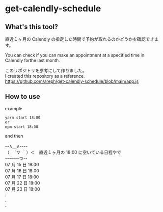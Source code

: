 # get-calendly-schedule

## What's this tool?

直近１ヶ月の Calendly の指定した時間で予約が取れるのかどうかを確認できます。

You can check if you can make an appointment at a specified time in Calendly forthe last month.

このリポジトリを参考にして作りました。  
I created this repository as a reference.  
https://github.com/areph/get-calendly-schedule/blob/main/app.js

## How to use

example

```sh
yarn start 18:00
or
npm start 18:00
```

and then

--∧＿∧----  
（　 ´∀ ｀）＜　直近１ヶ月の 18:00 に空いている日程やで  
-------つ--  
07 月 15 日 18:00  
07 月 16 日 18:00  
07 月 17 日 18:00  
07 月 22 日 18:00  
07 月 23 日 18:00  
.  
.  
.
